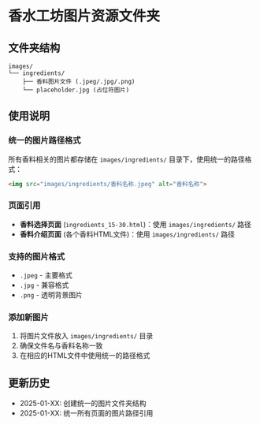 # 香水工坊图片资源文件夹

## 文件夹结构

```
images/
└── ingredients/
    ├── 香料图片文件 (.jpeg/.jpg/.png)
    └── placeholder.jpg (占位符图片)
```

## 使用说明

### 统一的图片路径格式
所有香料相关的图片都存储在 `images/ingredients/` 目录下，使用统一的路径格式：

```html
<img src="images/ingredients/香料名称.jpeg" alt="香料名称">
```

### 页面引用
- **香料选择页面** (`ingredients_15-30.html`)：使用 `images/ingredients/` 路径
- **香料介绍页面** (各个香料HTML文件)：使用 `images/ingredients/` 路径

### 支持的图片格式
- `.jpeg` - 主要格式
- `.jpg` - 兼容格式  
- `.png` - 透明背景图片

### 添加新图片
1. 将图片文件放入 `images/ingredients/` 目录
2. 确保文件名与香料名称一致
3. 在相应的HTML文件中使用统一的路径格式

## 更新历史
- 2025-01-XX: 创建统一的图片文件夹结构
- 2025-01-XX: 统一所有页面的图片路径引用 